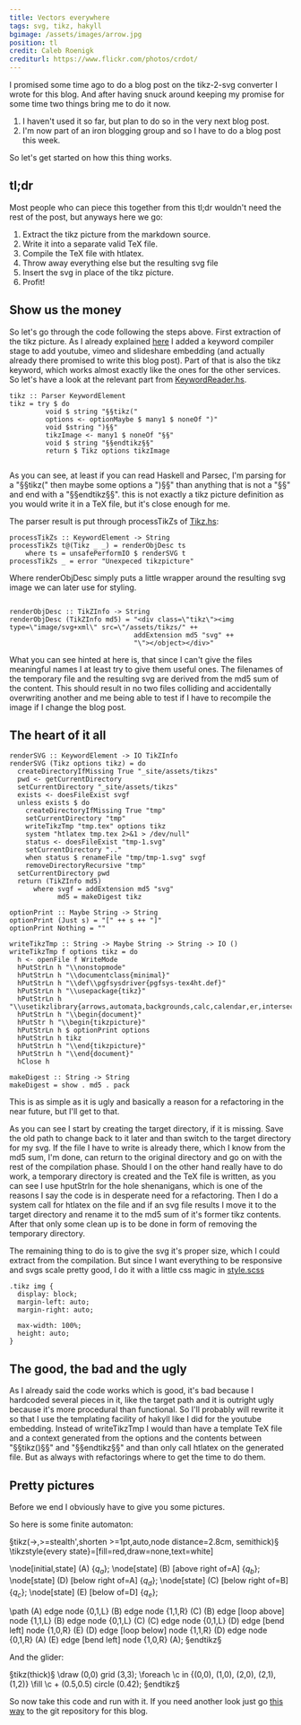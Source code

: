 ```yaml
---
title: Vectors everywhere
tags: svg, tikz, hakyll
bgimage: /assets/images/arrow.jpg
position: tl
credit: Caleb Roenigk
crediturl: https://www.flickr.com/photos/crdot/
---
```


I promised some time ago to do a blog post on the tikz-2-svg converter I wrote for this blog. And after having snuck around keeping my promise for some time two things bring me to do it now. 

1. I haven't used it so far, but plan to do so in the very next blog post. 
2. I'm now part of an iron blogging group and so I have to do a blog post this week.

So let's get started on how this thing works.

<!--more-->


## tl;dr
Most people who can piece this together from this tl;dr wouldn't need the rest of the post, but anyways here we go:

1. Extract the tikz picture from the markdown source.
2. Write it into a separate valid TeX file.
3. Compile the TeX file with htlatex.
4. Throw away everything else but the resulting svg file
5. Insert the svg in place of the tikz picture.
6. Profit!

## Show us the money

So let's go through the code following the steps above. First extraction of the tikz picture. 
As I already explained [here](/blog/2013/06/22/3.26-Lightyears-away.html) I added a keyword compiler stage to add youtube, vimeo and slideshare embedding (and actually already there promised to write this blog post). Part of that is also the tikz keyword, which works almost exactly like the ones for the other services. So let's have a look at the relevant part from  [KeywordReader.hs](https://github.com/xinitrc/xinitrc.de/blob/master/Plugins/KeywordReader.hs).

~~~~ {.haskell}
tikz :: Parser KeywordElement
tikz = try $ do 
         void $ string "§§tikz("
         options <- optionMaybe $ many1 $ noneOf ")"
         void $string ")§§"
         tikzImage <- many1 $ noneOf "§§"
         void $ string "§§endtikz§§"
         return $ Tikz options tikzImage
          
~~~~

As you can see, at least if you can read Haskell and Parsec, I'm parsing for a "§§tikz(" then maybe some options a ")§§" than anything that is not a "§§" and end with a "§§endtikz§§". this is not exactly a tikz picture definition as you would write it in a TeX file, but it's close enough for me. 

The parser result is put through processTikZs of [Tikz.hs](https://github.com/xinitrc/xinitrc.de/blob/master/Plugins/Tikz.hs):

~~~~ {.haskell}
processTikZs :: KeywordElement -> String
processTikZs t@(Tikz _ _) = renderObjDesc ts
    where ts = unsafePerformIO $ renderSVG t
processTikZs _ = error "Unexpeced tikzpicture"

~~~~

Where renderObjDesc simply puts a little wrapper around the resulting svg image we can later use for styling. 

~~~~ {.haskell}

renderObjDesc :: TikZInfo -> String
renderObjDesc (TikZInfo md5) = "<div class=\"tikz\"><img type=\"image/svg+xml\" src=\"/assets/tikzs/" ++
                               addExtension md5 "svg" ++ 
                               "\"></object></div>"
~~~~

What you can see hinted at here is, that since I can't give the files meaningful names I at least try to give them useful ones. The filenames of the temporary file and the resulting svg are derived from the md5 sum of the content. This should result in no two files colliding and accidentally overwriting another and me being able to test if I have to recompile the image if I change the blog post. 

## The heart of it all

~~~~ {.haskell}							   
renderSVG :: KeywordElement -> IO TikZInfo
renderSVG (Tikz options tikz) = do
  createDirectoryIfMissing True "_site/assets/tikzs"
  pwd <- getCurrentDirectory
  setCurrentDirectory "_site/assets/tikzs"
  exists <- doesFileExist svgf
  unless exists $ do
    createDirectoryIfMissing True "tmp"
    setCurrentDirectory "tmp"
    writeTikzTmp "tmp.tex" options tikz 
    system "htlatex tmp.tex 2>&1 > /dev/null"
    status <- doesFileExist "tmp-1.svg"
    setCurrentDirectory ".."
    when status $ renameFile "tmp/tmp-1.svg" svgf
    removeDirectoryRecursive "tmp"
  setCurrentDirectory pwd
  return (TikZInfo md5)
      where svgf = addExtension md5 "svg"
            md5 = makeDigest tikz

optionPrint :: Maybe String -> String
optionPrint (Just s) = "[" ++ s ++ "]"
optionPrint Nothing = ""

writeTikzTmp :: String -> Maybe String -> String -> IO ()
writeTikzTmp f options tikz = do
  h <- openFile f WriteMode
  hPutStrLn h "\\nonstopmode"
  hPutStrLn h "\\documentclass{minimal}"
  hPutStrLn h "\\def\\pgfsysdriver{pgfsys-tex4ht.def}"
  hPutStrLn h "\\usepackage{tikz}"
  hPutStrLn h "\\usetikzlibrary{arrows,automata,backgrounds,calc,calendar,er,intersections,mindmap,matrix,folding,patterns,plothandlers,plotmarks,shapes,snakes,topaths,trees}"
  hPutStrLn h "\\begin{document}"
  hPutStr h "\\begin{tikzpicture}"
  hPutStrLn h $ optionPrint options
  hPutStrLn h tikz
  hPutStrLn h "\\end{tikzpicture}"
  hPutStrLn h "\\end{document}"
  hClose h

makeDigest :: String -> String
makeDigest = show . md5 . pack
~~~~

This is as simple as it is ugly and basically a reason for a refactoring in the near future, but I'll get to that. 

As you can see I start by creating the target directory, if it is missing. Save the old path to change back to it later and than switch to the target directory for my svg. If the file I have to write is already there, which I know from the md5 sum, I'm done, can return to the original directory and go on with the rest of the compilation phase. Should I on the other hand really have to do work, a temporary directory is created and the TeX file is written, as you can see I use <span class="tt">hputStrln</span> for the hole shenanigans, which is one of the reasons I say the code is in desperate need for a refactoring. Then I do a system call for htlatex on the file and if an svg file results I move it to the target directory and rename it to the md5 sum of it's former tikz contents. After that only some clean up is to be done in form of removing the temporary directory. 

The remaining thing to do is to give the svg it's proper size, which I could extract from the compilation. But since I want everything to be responsive and svgs scale pretty good, I do it with a little css magic in [style.scss](https://github.com/xinitrc/xinitrc.de/blob/master/css/style.scss)

~~~~ {.css}
.tikz img {
  display: block;
  margin-left: auto;
  margin-right: auto;

  max-width: 100%;
  height: auto;
}
~~~~

## The good, the bad and the ugly

As I already said the code works which is good, it's bad because I hardcoded several pieces in it, like the target path and it is outright ugly because it's more procedural than functional. So I'll probably will rewrite it so that I use the templating facility of hakyll like I did for the youtube embedding. Instead of <span class="tt">writeTikzTmp</span> I would than have a template TeX file and a context generated from the options and the contents between "§§tikz()§§" and "§§endtikz§§" and than only call htlatex on the generated file. But as always with refactorings where to get the time to do them.

## Pretty pictures

Before we end I obviously have to give you some pictures. 

So here is some finite automaton:

§tikz(->,>=stealth',shorten >=1pt,auto,node distance=2.8cm, semithick)§
  \tikzstyle{every state}=[fill=red,draw=none,text=white]

  \node[initial,state] (A)                    {$q_a$};
  \node[state]         (B) [above right of=A] {$q_b$};
  \node[state]         (D) [below right of=A] {$q_d$};
  \node[state]         (C) [below right of=B] {$q_c$};
  \node[state]         (E) [below of=D]       {$q_e$};

  \path (A) edge              node {0,1,L} (B)
            edge              node {1,1,R} (C)
        (B) edge [loop above] node {1,1,L} (B)
            edge              node {0,1,L} (C)
        (C) edge              node {0,1,L} (D)
            edge [bend left]  node {1,0,R} (E)
        (D) edge [loop below] node {1,1,R} (D)
            edge              node {0,1,R} (A)
        (E) edge [bend left]  node {1,0,R} (A);
§endtikz§

And the glider: 

§tikz(thick)§
\draw (0,0) grid (3,3);
\foreach \c in {(0,0), (1,0), (2,0), (2,1), (1,2)}
    \fill \c + (0.5,0.5) circle (0.42);
§endtikz§


So now take this code and run with it. If you need another look just go [this way](https://github.com/xinitrc/xinitrc.de) to the git repository for this blog.  
